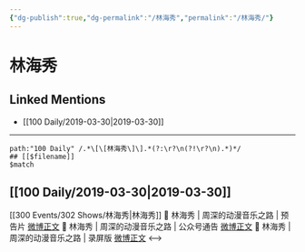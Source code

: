 ```yaml
---
{"dg-publish":true,"dg-permalink":"/林海秀","permalink":"/林海秀/"}
---
```


# 林海秀

## Linked Mentions
- [[100 Daily/2019-03-30\|2019-03-30]]


---

```expander
path:"100 Daily" /.*\[\[林海秀\]\].*(?:\r?\n(?!\r?\n).*)*/
## [[$filename]]
$match
```
## [[100 Daily/2019-03-30\|2019-03-30]]
[[300 Events/302 Shows/林海秀\|林海秀]]
🔔 林海秀 | 周深的动漫音乐之路 | 预告片
[微博正文](https://m.weibo.cn/6466290670/4355362180084848)
🔔 林海秀 | 周深的动漫音乐之路 | 公众号通告
[微博正文](https://m.weibo.cn/6466290670/4355501687478001)
🔔 林海秀 | 周深的动漫音乐之路 | 录屏版
[微博正文](https://m.weibo.cn/6466290670/4355650261800909)
<-->